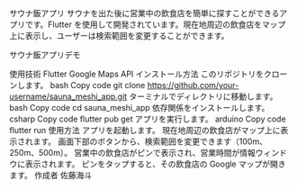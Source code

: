 サウナ飯アプリ
サウナを出た後に営業中の飲食店を簡単に探すことができるアプリです。Flutter を使用して開発されています。現在地周辺の飲食店をマップ上に表示し、ユーザーは検索範囲を変更することができます。

サウナ飯アプリデモ

使用技術
Flutter
Google Maps API
インストール方法
このリポジトリをクローンします。
bash
Copy code
git clone https://github.com/your-username/sauna_meshi_app.git
ターミナルでディレクトリに移動します。
bash
Copy code
cd sauna_meshi_app
依存関係をインストールします。
csharp
Copy code
flutter pub get
アプリを実行します。
arduino
Copy code
flutter run
使用方法
アプリを起動します。
現在地周辺の飲食店がマップ上に表示されます。
画面下部のボタンから、検索範囲を変更できます（100m、250m、500m）。
営業中の飲食店がピンで表示され、営業時間が情報ウィンドウに表示されます。
ピンをタップすると、その飲食店の Google マップが開きます。
作成者
佐藤海斗
